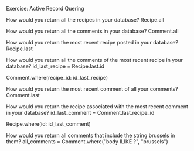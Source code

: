 Exercise: Active Record Quering

How would you return all the recipes in your database?
Recipe.all

How would you return all the comments in your database?
Comment.all

How would you return the most recent recipe posted in your database?
Recipe.last

How would you return all the comments of the most recent recipe in your database?
id_last_recipe = Recipe.last.id

Comment.where(recipe_id: id_last_recipe)

How would you return the most recent comment of all your comments?
Comment.last

How would you return the recipe associated with the most recent comment in your database?
id_last_comment = Comment.last.recipe_id

Recipe.where(id: id_last_comment)

How would you return all comments that include the string brussels in them?
all_comments = Comment.where("body ILIKE ?", "brussels")
